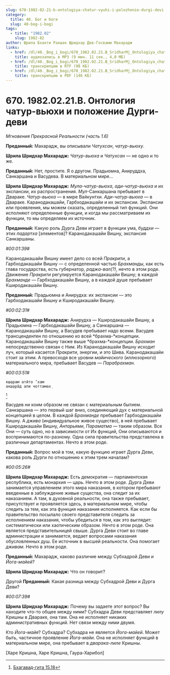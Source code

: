 ```yaml
---
slug: 670-1982-02-21-b-ontologiya-chatur-vyuhi-i-polozhenie-durgi-devi
category:
  title: 40. Бог и боги
  slug: 40-bog-i-bogi
tags:
  - title: "1982.02"
    slug: 1982-02
author: Шрила Бхакти Ракшак Шридхар Дев-Госвами Махарадж
links:
  - href: /dl/40._Bog_i_bogi/670_1982.02.21.B_SridharMj_Ontologiya_chatur-vyuhi_i_polozheniye_Durgi-devi.mp3
    title: аудиозапись в MP3 (9 мин. 11 сек., 4,0 МБ)
  - href: /dl/40._Bog_i_bogi/670_1982.02.21.B_SridharMj_Ontologiya_chatur-vyuhi_i_polozheniye_Durgi-devi.rtf
    title: транскрипцию в RTF (98 КБ)
  - href: /dl/40._Bog_i_bogi/670_1982.02.21.B_SridharMj_Ontologiya_chatur-vyuhi_i_polozheniye_Durgi-devi.pdf
    title: транскрипцию в PDF (146 КБ)
---
```


# 670. 1982.02.21.B. Онтология чатур-вьюхи и положение Дурги-деви

*Мгновения Прекрасной Реальности (часть 1.6)*

**Преданный:** Махарадж, вы описывали *Чатухсан*, *чатур-вьюху*.

**Шрила Шридхар Махарадж:** *Чатур-вьюха* и *Чатухсан* — не одно и то же.

**Преданный:** Нет, простите. Я о другом. Прадьюмна, Анируддха, Санкаршана и Васудева. В материальном мире…

**Шрила Шридхар Махарадж:** *Мула-чатур-вьюха*, *ади-чатур-вьюха* и их экспансии, их распространения. *Мул*-Санкаршана пребывает в Двараке. *Чатур-вьюха* — в мире Вайкунтхи. *Ади-чатур-вьюха* — в Двараке. Каранодакашайи, Гарбходакашайи и их экспансии. Экспансии или проявления, мы можем сказать, определенный тип функций. Они исполняют определенные функции, и когда мы рассматриваем их функции, то мы определяем их источник.

**Преданный:** Какую роль Дурга Деви играет в функции ума, *буддхи* — этих *падартха* [элементов]? Каранодакашайи Вишну, экспансия Санкаршаны.

*#00:01:39#*

Каранодакашайи Вишну имеет дело со всей *Пракрити*, а Гарбходакашайи Вишну — с определенной частью *Брахманды*, как есть глава государства, есть губернатор, *раджа-вал(?)*, нечто в этом роде. Движение *Пракрити* регулируется Каранодакашайи Вишну; в каждой *Брахманде* — Гарбходакашайи Вишну, а в каждой душе пребывает Кширодакашайи Вишну.

**Преданный:** Прадьюмна и Анирудха: их экспансии — это Гарбходакашайи Вишну и Кширодакашайи Вишну.

*#00:02:31#*

**Шрила Шридхар Махарадж:** Анирудха — Кширодакашайи Вишну, а Прадьюмна — Гарбходакашайи Вишну, а Санкаршана — Каранодакашайи Вишну, а Васудев пребывает надо всеми. Васудев трансцендентен по отношению ко всей *брахма-*концепции. Каранодакашайи Вишну также выше *брахма-*концепции. *Брахман* непосредственно связан с Ним. Из Каранодакашайи Вишну исходит луч, который касается *Пракрити*, энергии, и это Шива. Каранодакашайи стоит за этим. А превосходя все уровни *майического* (иллюзорного) материального мира, пребывает Васудев — *Парабрахман*.

*#00:03:51#*

    кш̣арам атӣто ’хам
    акш̣ара̄д апи чоттамах̣
[^_ftn1]

Васудев ни коим образом не связан с материальным бытием. Санкаршана — это первый шаг вниз, соединяющий дух с материальной концепцией в целом. В каждой *Брахманде* пребывает Гарбходакашайи Вишну. А *джива* (индивидуальное живое существо), в ней пребывает Кширодакашайи Вишну, *Антарьями*, *Параматма* — таким образом. Все Они — суть одно, но в зависимости от Их функций, Они описываются и воспринимаются по-разному. Одна сила правительства представлена в различных департаментах. Нечто в этом роде.

**Преданный:** Вопрос мой в том, какую функцию играет Дурга Деви, какова роль Дурги по отношению к этим трем началам?

*#00:05:26#*

**Шрила Шридхар Махарадж:** Есть демократия — парламентская республика, есть монархия — царь. Нечто в этом роде. Дурга Деви занимается управлением этого мира наказания, в котором пребывают введенные в заблуждение живые существа, она следит за их наказанием. А там, в духовной реальности, она также пребывает, присутствует и проявляется здесь, в материальном мире, чтобы следить за тем, как эта функция наказания исполняется. Как если бы правительство посылало своего представителя следить за исполнением наказания, чтобы убедиться в том, как это выглядит: систематически или хаотическим образом. Нечто в этом роде. Она является представительницей свыше. Дурга Деви стоит во главе администрации и занимается, ведает вопросами наказания обусловленных душ. Ее источник в высшей реальности. Она помогает *дживам*. Нечто в этом роде.

**Преданный:** Махарадж, каково различие между Субхадрой Деви и *Йога-майей*?

**Шрила Шридхар Махарадж:** Что он говорит?

Другой **Преданный:** Какая разница между Субхадрой Деви и Дурга Деви?

*#00:07:39#*

**Шрила Шридхар Махарадж:** Почему вы задаете этот вопрос? Вы находите что-то общее между ними? Субхадра Деви представляет *лилу* Кришны в Двараке, она там. Она не исполняет никаких административных функций. Нет связи между ними двумя.

Кто *Йога-майя*? Субхадра? Субхадра не является *Йога-майей*. Может быть, частичное проявление *Йога-майи*. Она не исполняет функций в материальном мире, она пребывает в *дварака-лиле* Кришны.

[Харе Кришна, Харе Кришна, Гаура-Харибол]



[^_ftn1]: [Бхагавад-гита 15.18](../notes/bhagavad-gita/bhagavad-gita-15-18.md)
